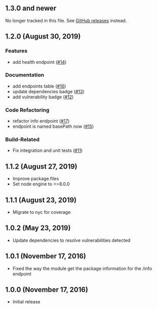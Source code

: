 ## 1.3.0 and newer

No longer tracked in this file. See [GitHub releases](https://github.com/rcruzper/express-actuator/releases) instead.

## 1.2.0 (August 30, 2019)

### Features

* add health endpoint ([#14](https://github.com/rcruzper/express-actuator/pull/14))

### Documentation

* add endpoints table ([#16](https://github.com/rcruzper/express-actuator/pull/16))
* update dependencies badge ([#13](https://github.com/rcruzper/express-actuator/pull/13))
* add vulnerability badge ([#12](https://github.com/rcruzper/express-actuator/pull/12))

### Code Refactoring

* refactor info endpoint ([#17](https://github.com/rcruzper/express-actuator/pull/17))
* endpoint is named basePath now ([#15](https://github.com/rcruzper/express-actuator/pull/15))

### Build-Related

* Fix integration and unit tests ([#11](https://github.com/rcruzper/express-actuator/pull/11))

## 1.1.2 (August 27, 2019)

* Improve package.files
* Set node engine to >=8.0.0

## 1.1.1 (August 23, 2019)

* Migrate to nyc for coverage

## 1.0.2 (May 23, 2019)

* Update dependencies to resolve vulnerabilities detected

## 1.0.1 (November 17, 2016)

* Fixed the way the module get the package information for the /info endpoint

## 1.0.0 (November 17, 2016)

* Initial release
